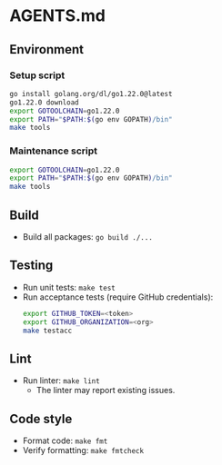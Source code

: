# AGENTS.md

## Environment

### Setup script

```bash
go install golang.org/dl/go1.22.0@latest
go1.22.0 download
export GOTOOLCHAIN=go1.22.0
export PATH="$PATH:$(go env GOPATH)/bin"
make tools
```

### Maintenance script

```bash
export GOTOOLCHAIN=go1.22.0
export PATH="$PATH:$(go env GOPATH)/bin"
make tools
```

## Build

- Build all packages: `go build ./...`

## Testing

- Run unit tests: `make test`
- Run acceptance tests (require GitHub credentials):
  ```bash
  export GITHUB_TOKEN=<token>
  export GITHUB_ORGANIZATION=<org>
  make testacc
  ```

## Lint

- Run linter: `make lint`
  - The linter may report existing issues.

## Code style

- Format code: `make fmt`
- Verify formatting: `make fmtcheck`

